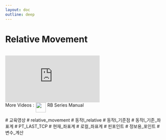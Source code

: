 ```yaml
---
layout: doc
outline: deep
---
```


# Relative Movement

<br>

<iframe class="video-resources"
src="https://www.youtube.com/embed/46GCN7G1WkE?si=3SoiX-FXz9Ygp3bd"
title="UI Screen Layout"
frameborder="0"
allow="accelerometer; autoplay; clipboard-write; encrypted-media; gyroscope; picture-in-picture; web-share"
referrerpolicy="strict-origin-when-cross-origin"
allowfullscreen>
</iframe>

<br>

<div class="more-videos-info">
  <span>More Videos : </span>
  <img src="/youtube_64.png" width=32 height=32 />
  <a href="https://www.youtube.com/playlist?list=PLa7dlfy7PJ2w79uPRvhXDd61yqKZtpVdc" target="_blank">
    RB Series Manual
  </a>
</div>

\# 교육영상
\# relative_movement
\# 동작l_relative
\# 동작l\_기준점
\# 동작l\_기준\_좌표계
\# PT_LAST_TCP
\# 현재\_좌표계
\# 로컬\_좌표계
\# 핀포인트
\# 정보용\_포인트
\# 변수\_계산

<style scoped>
img {
  margin: 0 5px;
}

a {
  text-decoration: none;
}

.more-videos-info {
  display: flex;
}
</style>
